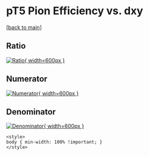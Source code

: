 # pT5 Pion Efficiency vs. dxy

[[back to main](./)]



## Ratio

[![Ratio](../mtv/var/pT5_211_eff_dxy.png){ width=600px }](../mtv/var/pT5_211_eff_dxy.pdf)

## Numerator

[![Numerator](../mtv/num/pT5_211_eff_dxy_num.png){ width=600px }](../mtv/num/pT5_211_eff_dxy_num.pdf)

## Denominator

[![Denominator](../mtv/den/pT5_211_eff_dxy_den.png){ width=600px }](../mtv/den/pT5_211_eff_dxy_den.pdf)


``` {=html}
<style>
body { min-width: 100% !important; }
</style>
```
